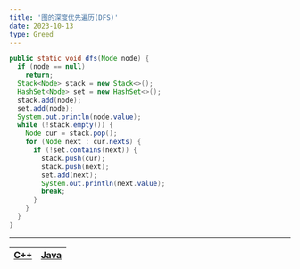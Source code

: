 ```yaml
---
title: '图的深度优先遍历(DFS)'
date: 2023-10-13
type: Greed
---
```


```java
public static void dfs(Node node) {
  if (node == null)
    return;
  Stack<Node> stack = new Stack<>();
  HashSet<Node> set = new HashSet<>();
  stack.add(node);
  set.add(node);
  System.out.println(node.value);
  while (!stack.empty()) {
    Node cur = stack.pop();
    for (Node next : cur.nexts) {
      if (!set.contains(next)) {
        stack.push(cur);
        stack.push(next);
        set.add(next);
        System.out.println(next.value);
        break;
      }
    }
  }
}

```

<hr/>

| [C++ ](https://github.com/ZhengKe996/DS/blob/main/src/graph/DFS.cpp) | [Java ](https://github.com/ZhengKe996/DS/blob/main/src/graph/DFS.cpp) |
| :------------------------------------------------------------------: | :-------------------------------------------------------------------: |
